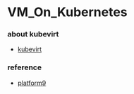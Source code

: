 # VM_On_Kubernetes

### about kubevirt ###
- [kubevirt](https://chaaaaewoncode.tistory.com/67)


### reference ###
- [platform9](https://github.com/platform9/kubevirt-docs)
